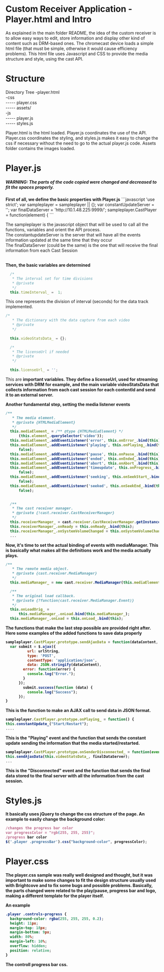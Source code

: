 # Custom Receiver Application - Player.html and Intro
As explained in the main folder README, the idea of the custom receiver is to allow easy ways to edit, store information and display other kind of content such as DRM-based ones. The chromecast device loads a simple html file (that must be simple, otherwise it would cause efficiency problems). This html file uses Javascript and CSS to provide the media structure and style, using the cast API.
# Structure

Directory Tree
-player.html<br>
-css<br>
----- player.css<br>
----- assets/<br>
-js<br>
----- player.js<br>
----- styles.js

Player.html is the html loaded. Player.js coordinates the use of the API. Player.css coordinates the styling, and styles.js makes it easy to change the css if necessary without the need to go to the actual player.js code. Assets folder contains the images loaded.

# Player.js
<h5> WARNING: The parts of the code copied were changed and decreased to fit the spaces properly.</h5>
<b>First of all, we define the basic properties with Player.js</b>
```javascript
'use strict';
var sampleplayer = sampleplayer || {};
var constantUpdateServer = '';
var finalDataServer = 'http://10.1.48.225:9999/';
sampleplayer.CastPlayer = function(element) {
```

The sampleplayer is the javascript object that will be used to call all the functions, variables and orient the API process.<br>
The constantupdateServer is the server that will have all the events information updated at the same time that they occur<br>
The finalDataServer (could be the same) is the one that will receive the final information from each Cast Session<br><br>

<b>Then, the basic variables are determined</b>
```javascript
  /*
   * The interval set for time divisions
   * @private
   */
  this.timeInterval_ =  1;
```
This one represents the division of interval (seconds) for the data track implemented.
```javascript
/*
   * The dictionary with the data capture from each video
   * @private
   */
  
  this.videoStatsData_ = {};

  /*
   * The licenseUrl if needed
   * @private
   */
  
  this.licenseUrl_ = '';
```
This are <b> important <b> variables. They define a licenseUrl, used for streaming services with DRM for example, and the main variable videoStatsData that collects information from each cast session for each contentId and send it to an external server.

<b>Another fundamental step, setting the media listener events</b>
```javascript
/**
   * The media element.
   * @private {HTMLMediaElement}
   */
  this.mediaElement_ = /** @type {HTMLMediaElement} */
      (this.element_.querySelector('video'));
  this.mediaElement_.addEventListener('error', this.onError_.bind(this), false);
  this.mediaElement_.addEventListener('playing', this.onPlaying_.bind(this),
      false);
  this.mediaElement_.addEventListener('pause', this.onPause_.bind(this), false);
  this.mediaElement_.addEventListener('ended', this.onEnded_.bind(this), false);
  this.mediaElement_.addEventListener('abort', this.onAbort_.bind(this), false);
  this.mediaElement_.addEventListener('timeupdate', this.onProgress_.bind(this),
      false);
  this.mediaElement_.addEventListener('seeking', this.onSeekStart_.bind(this),
      false);
  this.mediaElement_.addEventListener('seeked', this.onSeekEnd_.bind(this),
      false);
  

  /**
   * The cast receiver manager.
   * @private {!cast.receiver.CastReceiverManager}
   */
  this.receiverManager_ = cast.receiver.CastReceiverManager.getInstance();
  this.receiverManager_.onReady = this.onReady_.bind(this);
  this.receiverManager_.onSystemVolumeChanged = this.onSystemVolumeChanged_.bind(this);
  ...
```
<b>Now, it's time to set the actual binding of events with mediaManager. This is basically what makes all the definitions work and the media actually plays.</b>
```javascript
/**
   * The remote media object.
   * @private {cast.receiver.MediaManager}
   */
  this.mediaManager_ = new cast.receiver.MediaManager(this.mediaElement_);

  /**
   * The original load callback.
   * @private {?function(cast.receiver.MediaManager.Event)}
   */
  this.onLoadOrig_ =
      this.mediaManager_.onLoad.bind(this.mediaManager_);
  this.mediaManager_.onLoad = this.onLoad_.bind(this);
```
<b> The functions that make the last step possible are provided right after. Here some examples of the added functions
to save data properly</b>
```javascript
sampleplayer.CastPlayer.prototype.sendAjaxData = function(dataContent, urlString) {
  var submit = $.ajax({
          url: urlString, 
          type: 'POST', 
          contentType: 'application/json', 
          data: JSON.stringify(dataContent),
        error: function(error) {
          console.log("Error.");
        }
      });
        submit.success(function (data) {
          console.log("Success");
      });
}
```
This is the function to make an AJAX call to send data in JSON format.
```javascript
sampleplayer.CastPlayer.prototype.onPlaying_ = function() {
this.constantUpdate_("Start/Restart");
....
```
This is the "Playing" event and the function that sends the constant update sending the information that the media started/restarted.
```javascript
sampleplayer.CastPlayer.prototype.onSenderDisconnected_ = function(event) {
this.sendAjaxData(this.videoStatsData_, finalDataServer);
...
```
This is the "Disconnected" event and the function that sends the final data stored to the final server with all the information from the cast session.

# Styles.js
It basically uses jQuery to change the css structure of the page. An example to easily change the background color:
```javascript
/changes the progress bar color
var progressColor = "rgb(255, 255, 255)";
/progress bar color
$('.player .progressBar').css("background-color", progressColor);
```

# Player.css
The player.css sample was really well designed and thought, but it was important to make some changes to fit the design structure usually used with Brightcove and to fix some bugs and possible problems. Basically, the parts changed were related to the play/pause, progress bar and logo, making a different template for the player itself.

An example
```css
.player .controls-progress {
  background-color: rgba(255, 255, 255, 0.2);
  height: 11px;
  margin-top: 18px;
  margin-bottom: 9px;
  width: 80%;
  margin-left: 10%;
  overflow: hidden;
  position: relative;
}
```

The controll progress bar css.


